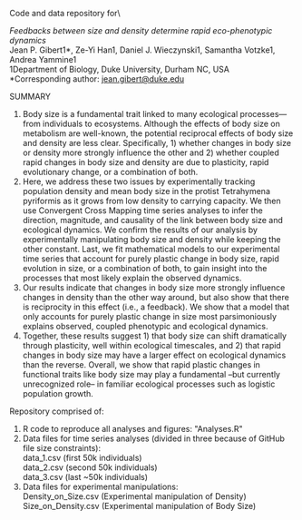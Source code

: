 Code and data repository for\ 

*Feedbacks between size and density determine rapid eco-phenotypic dynamics* \
Jean P. Gibert1*, Ze-Yi Han1, Daniel J. Wieczynski1, Samantha Votzke1, Andrea Yammine1\
1Department of Biology, Duke University, Durham NC, USA\
			*Corresponding author: jean.gibert@duke.edu 



SUMMARY
1. Body size is a fundamental trait linked to many ecological processes—from individuals to ecosystems. Although the effects of body size on metabolism are well-known, the potential reciprocal effects of body size and density are less clear. Specifically, 1) whether changes in body size or density more strongly influence the other and 2) whether coupled rapid changes in body size and density are due to plasticity, rapid evolutionary change, or a combination of both. 
2. Here, we address these two issues by experimentally tracking population density and mean body size in the protist Tetrahymena pyriformis as it grows from low density to carrying capacity. We then use Convergent Cross Mapping time series analyses to infer the direction, magnitude, and causality of the link between body size and ecological dynamics. We confirm the results of our analysis by experimentally manipulating body size and density while keeping the other constant. Last, we fit mathematical models to our experimental time series that account for purely plastic change in body size, rapid evolution in size, or a combination of both, to gain insight into the processes that most likely explain the observed dynamics. 
3. Our results indicate that changes in body size more strongly influence changes in density than the other way around, but also show that there is reciprocity in this effect (i.e., a feedback). We show that a model that only accounts for purely plastic change in size most parsimoniously explains observed, coupled phenotypic and ecological dynamics. 
4. Together, these results suggest 1) that body size can shift dramatically through plasticity, well within ecological timescales,  and 2) that rapid changes in body size may have a larger effect on ecological dynamics than the reverse. Overall, we show that rapid plastic changes in functional traits like body size may play a fundamental –but currently unrecognized role–  in familiar ecological processes such as logistic population growth.


Repository comprised of: 
  1) R code to reproduce all analyses and figures: "Analyses.R" 
  2) Data files for time series analyses (divided in three because of GitHub file size constraints):\
        data_1.csv (first 50k individuals)\
        data_2.csv  (second 50k individuals)\
        data_3.csv  (last ~50k individuals)
  3) Data files for experimental manipulations:\
        Density_on_Size.csv (Experimental manipulation of Density)\
        Size_on_Density.csv (Experimental manipulation of Body Size)

